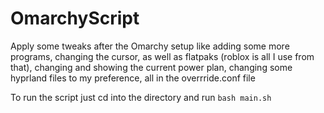 # OmarchyScript
Apply some tweaks after the Omarchy setup like adding some more programs, changing the cursor, as well as flatpaks (roblox is all I use from that), changing and showing the current power plan, changing some hyprland files to my preference, all in the overrride.conf file

To run the script just cd into the directory and run `bash main.sh`
